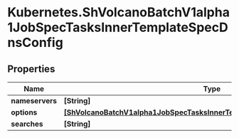 # Kubernetes.ShVolcanoBatchV1alpha1JobSpecTasksInnerTemplateSpecDnsConfig

## Properties

Name | Type | Description | Notes
------------ | ------------- | ------------- | -------------
**nameservers** | **[String]** |  | [optional] 
**options** | [**[ShVolcanoBatchV1alpha1JobSpecTasksInnerTemplateSpecDnsConfigOptionsInner]**](ShVolcanoBatchV1alpha1JobSpecTasksInnerTemplateSpecDnsConfigOptionsInner.md) |  | [optional] 
**searches** | **[String]** |  | [optional] 


